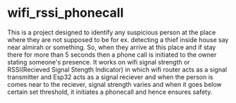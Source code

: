 # wifi_rssi_phonecall
This is a project designed to identify any suspicious person at the place where they are not supposed to be for ex. detecting a thief inside house say near almirah or something. So, when they arrive at this place and if stay there for more than 5 seconds then a phone call is initiated to the owner stating someone's presence.
It works on wifi signal strength or RSSI(Recieved Signal Stength Indicator) in which wifi router acts as a signal transmitter and Esp32 acts as a signal reciever and when the person is comes near to the reciever, signal strength varies and when it goes below certain set threshold, it initiates a phonecall and hence ensures safety.
